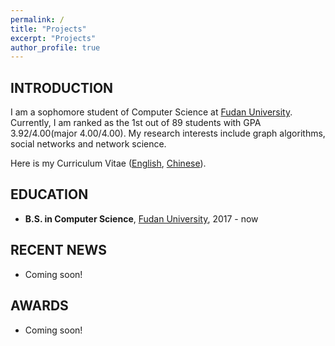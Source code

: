 ```yaml
---
permalink: /
title: "Projects"
excerpt: "Projects"
author_profile: true
---
```


## INTRODUCTION

I am a sophomore student of Computer Science at [Fudan University](http://www.fudan.edu.cn/en/). Currently, I am ranked as the 1st out of 89 students with GPA 3.92/4.00(major 4.00/4.00).  My research interests include graph algorithms, social networks and network science.

Here is my Curriculum Vitae ([English](), [Chinese]()).


## EDUCATION

- **B.S. in Computer Science**, [Fudan University](http://www.cs.fudan.edu.cn/), 2017 - now

## RECENT NEWS

- Coming soon!

## AWARDS

- Coming soon!
